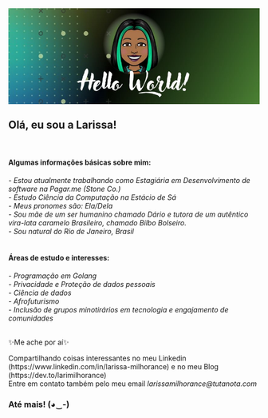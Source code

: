 <img align="center" src="https://github.com/larissamilhorance/larissamilhorance/blob/main/Capa_gh.jpg">

<br>
<h2><b>Olá, eu sou a Larissa!</h2></b>
<br>
<h4>Algumas informações básicas sobre mim: </h4>
<i>- Estou atualmente trabalhando como Estagiária em Desenvolvimento de software na Pagar.me (Stone Co.)
<br>
- Estudo Ciência da Computação na Estácio de Sá
<br>
- Meus pronomes são: Ela/Dela
<br>
- Sou mãe de um ser humanino chamado Dário e tutora de um autêntico vira-lata caramelo Brasileiro, chamado Bilbo Bolseiro.
<br>
- Sou natural do Rio de Janeiro, Brasil
</i>
<br>
<br>
<h4> Áreas de estudo e interesses:</h4>
<i>- Programação em Golang
 <br>
 - Privacidade e Proteção de dados pessoais
 <br>
 - Ciência de dados
 <br>
 - Afrofuturismo
 <br>
 - Inclusão de grupos minotirários em tecnologia e engajamento de comunidades
 </i>
<br>
<br>
<p>✨Me ache por aí✨</p>
Compartilhando coisas interessantes no meu Linkedin (https://www.linkedin.com/in/larissa-milhorance) e no meu Blog (https://dev.to/larimilhorance)
<br>
Entre em contato também pelo meu email <i>larissamilhorance@tutanota.com</i>
<br>

<h3>Até mais! (◕‿-)</h3>

